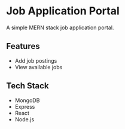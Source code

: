 # Job Application Portal

A simple MERN stack job application portal.

## Features
- Add job postings
- View available jobs

## Tech Stack
- MongoDB
- Express
- React
- Node.js
